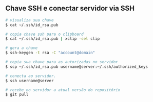 Chave SSH e conectar servidor via SSH
---------------------------------------------

```sh
# visualiza sua chave
$ cat ~/.ssh/id_rsa.pub

# copia chave ssh para o clipboard
$ cat ~/.ssh/id_rsa.pub | xclip -sel clip

# gera a chave
$ ssh-keygen -t rsa -C "account@domain"

# copia sua chave para as autorizadas no servidor
$ scp ~/.ssh/id_rsa.pub username@server:~/.ssh/authorized_keys

# conecta ao servidor.
$ ssh username@server

# recebe no servidor a atual versão do repositório
$ git pull
```
